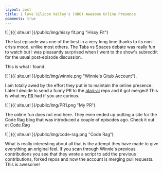 ```yaml
---
layout: post
title: I love Silicon Valley's (HBO) Awesome Online Presence
comments: true
---
```


![ ]({{ site.url }}/public/img/hissy fit.png  "Hissy Fit")

The last episode was one of the best in a very long time thanks to its non-crisis mood, unlike most others. The Tabs vs Spaces debate was really fun to watch but I was pleasantly surprised when I went to the show's subreddit for the usual post-episode discussion.

This is what I found.

![ ]({{ site.url }}/public/img/winnie.png  "Winnie's Gitub Account").

I am totally awed by the effort they put in to maintain the online presence. Later I decide to send a funny PR to the [atari-ai](https://github.com/Stitchpunk/atari-ai) repo and it got merged! This is what my [PR](https://github.com/Stitchpunk/atari-ai/pull/16) had if you are curious. 

![ ]({{ site.url }}/public/img/PR1.png  "My PR")

The online fun does not end here. They even ended up putting a site for the Code Rag blog that was introduced a couple of episodes ago. Check it out at [Code Rag](coderag.com)

![ ]({{ site.url }}/public/img/code-rag.png  "Code Rag")

What is really interesting about all that is the attempt they have made to give everything an original feel. If you scan through Winnie's previous contributions you see that they wrote a script to add the previous contributions, forked repos and now the account is merging pull requests. This is awesome!

